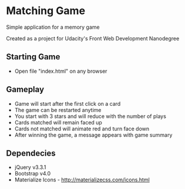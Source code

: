 # Matching Game

Simple application for a memory game 

Created as a project for Udacity's Front Web Development Nanodegree

## Starting Game
* Open file "index.html" on any browser

## Gameplay
* Game will start after the first click on a card
* The game can be restarted anytime
* You start with 3 stars and will reduce with the number of plays
* Cards matched will remain faced up
* Cards not matched will animate red and turn face down
* After winning the game, a message appears with game summary

## Dependecies
* jQuery v3.3.1
* Bootstrap v4.0
* Materialize Icons - http://materializecss.com/icons.html